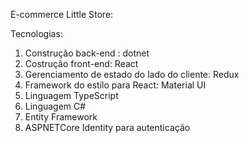E-commerce Little Store:

Tecnologias:

1. Construção back-end :  dotnet
2. Costrução front-end: React
3. Gerenciamento de estado do lado do cliente: Redux
4. Framework do estilo para React:  Material UI
5. Linguagem TypeScript
6. Linguagem C#
7. Entity Framework
8. ASPNETCore Identity para autenticação
